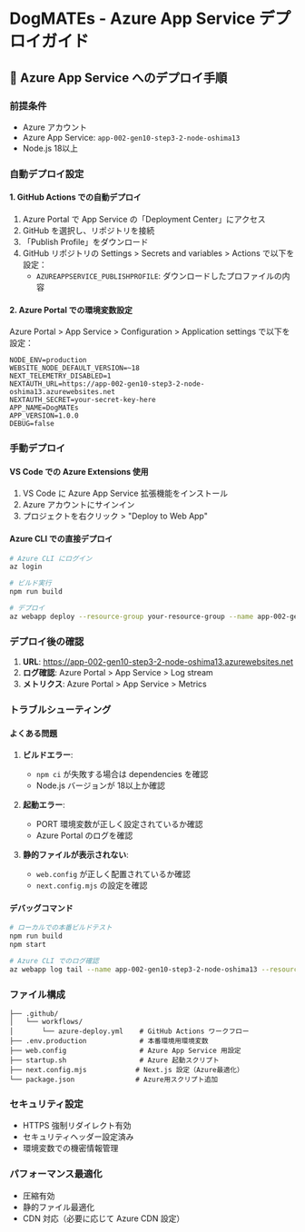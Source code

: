# DogMATEs - Azure App Service デプロイガイド

## 🚀 Azure App Service へのデプロイ手順

### 前提条件
- Azure アカウント
- Azure App Service: `app-002-gen10-step3-2-node-oshima13`
- Node.js 18以上

### 自動デプロイ設定

#### 1. GitHub Actions での自動デプロイ
1. Azure Portal で App Service の「Deployment Center」にアクセス
2. GitHub を選択し、リポジトリを接続
3. 「Publish Profile」をダウンロード
4. GitHub リポジトリの Settings > Secrets and variables > Actions で以下を設定：
   - `AZUREAPPSERVICE_PUBLISHPROFILE`: ダウンロードしたプロファイルの内容

#### 2. Azure Portal での環境変数設定
Azure Portal > App Service > Configuration > Application settings で以下を設定：

```
NODE_ENV=production
WEBSITE_NODE_DEFAULT_VERSION=~18
NEXT_TELEMETRY_DISABLED=1
NEXTAUTH_URL=https://app-002-gen10-step3-2-node-oshima13.azurewebsites.net
NEXTAUTH_SECRET=your-secret-key-here
APP_NAME=DogMATEs
APP_VERSION=1.0.0
DEBUG=false
```

### 手動デプロイ

#### VS Code での Azure Extensions 使用
1. VS Code に Azure App Service 拡張機能をインストール
2. Azure アカウントにサインイン
3. プロジェクトを右クリック > "Deploy to Web App"

#### Azure CLI での直接デプロイ
```bash
# Azure CLI にログイン
az login

# ビルド実行
npm run build

# デプロイ
az webapp deploy --resource-group your-resource-group --name app-002-gen10-step3-2-node-oshima13 --src-path .
```

### デプロイ後の確認

1. **URL**: https://app-002-gen10-step3-2-node-oshima13.azurewebsites.net
2. **ログ確認**: Azure Portal > App Service > Log stream
3. **メトリクス**: Azure Portal > App Service > Metrics

### トラブルシューティング

#### よくある問題
1. **ビルドエラー**: 
   - `npm ci` が失敗する場合は dependencies を確認
   - Node.js バージョンが 18以上か確認

2. **起動エラー**:
   - PORT 環境変数が正しく設定されているか確認
   - Azure Portal のログを確認

3. **静的ファイルが表示されない**:
   - `web.config` が正しく配置されているか確認
   - `next.config.mjs` の設定を確認

#### デバッグコマンド
```bash
# ローカルでの本番ビルドテスト
npm run build
npm start

# Azure CLI でのログ確認
az webapp log tail --name app-002-gen10-step3-2-node-oshima13 --resource-group your-resource-group
```

### ファイル構成
```
├── .github/
│   └── workflows/
│       └── azure-deploy.yml    # GitHub Actions ワークフロー
├── .env.production             # 本番環境用環境変数
├── web.config                  # Azure App Service 用設定
├── startup.sh                  # Azure 起動スクリプト
├── next.config.mjs            # Next.js 設定（Azure最適化）
└── package.json               # Azure用スクリプト追加
```

### セキュリティ設定
- HTTPS 強制リダイレクト有効
- セキュリティヘッダー設定済み
- 環境変数での機密情報管理

### パフォーマンス最適化
- 圧縮有効
- 静的ファイル最適化
- CDN 対応（必要に応じて Azure CDN 設定）
